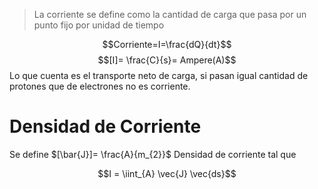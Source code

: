 > La corriente se define como la cantidad de carga que pasa por un punto fijo por unidad de tiempo

$$Corriente=I=\frac{dQ}{dt}$$
$$[I]= \frac{C}{s}= Ampere(A)$$
Lo que cuenta es el transporte neto de carga, si pasan igual cantidad de protones que de electrones no es corriente.
# Densidad de Corriente
Se define $[\bar{J}]= \frac{A}{m_{2}}$ Densidad de corriente tal que 

$$I = \iint_{A} \vec{J} \vec{ds}$$


